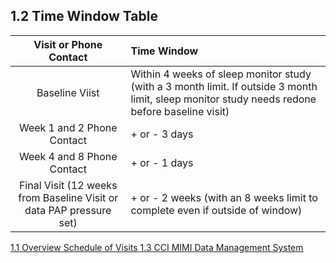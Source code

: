 ## 1.2 Time Window Table

| Visit or Phone Contact     | Time Window |
|:--------------------------:|:------------|
| Baseline Viist             | Within 4 weeks of sleep monitor study (with a 3 month limit.  If outside 3 month limit, sleep monitor study needs redone before baseline visit) |
| Week 1 and 2 Phone Contact | + or - 3 days |
| Week 4 and 8 Phone Contact | + or - 1 days |
| Final Visit (12 weeks from Baseline Visit or data PAP pressure set) | + or - 2 weeks (with an 8 weeks limit to complete even if outside of window) |


<div class="center">
<div class="btn-group">
  <a href=":pages_path:/manuals/schedule-of-visits/1-01-overview.md" class="btn btn-default">
    <span class="glyphicon glyphicon-chevron-left"></span>
    1.1 Overview
  </a>

  <a href=":pages_path:/manuals/schedule-of-visits" class="btn btn-default">
    <span class="glyphicon glyphicon-chevron-up"></span>
    Schedule of Visits
  </a>

  <a href=":pages_path:/manuals/schedule-of-visits/1-03-cci-mimi-data-mgmt-system.md" class="btn btn-success">
    1.3 CCI MIMI Data Management System
    <span class="glyphicon glyphicon-chevron-right"></span>
  </a>
</div>
</div>
